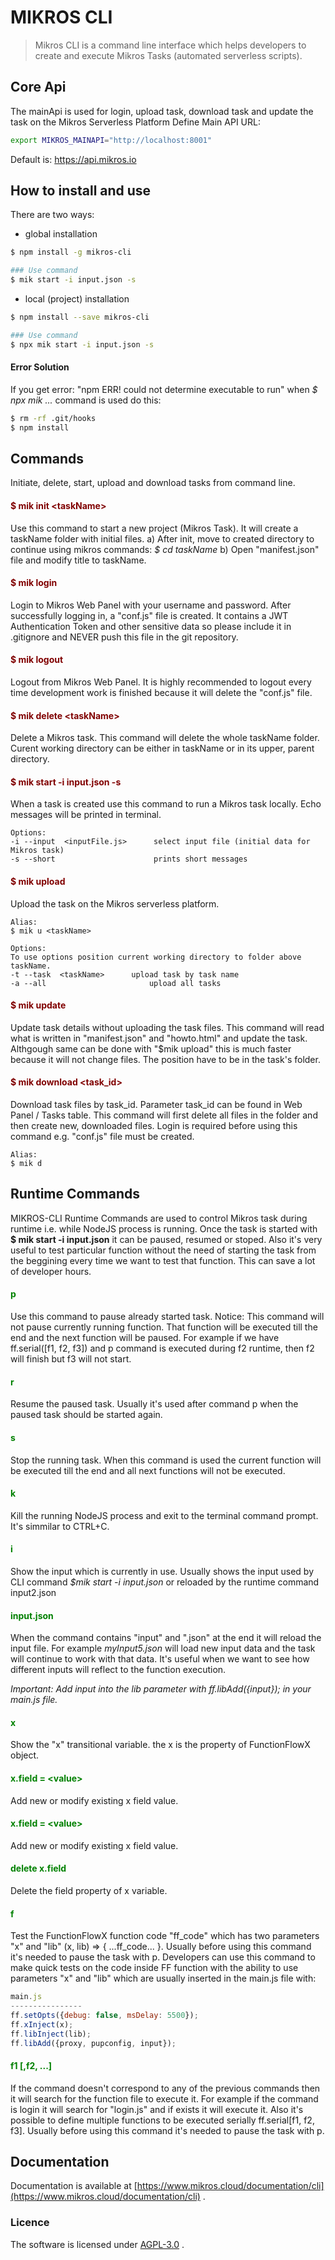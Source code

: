 # MIKROS CLI
> Mikros CLI is a command line interface which helps developers to create and execute Mikros Tasks (automated serverless scripts).


## Core Api
The mainApi is used for login, upload task, download task and update the task on the Mikros Serverless Platform
Define Main API URL:

```bash
export MIKROS_MAINAPI="http://localhost:8001"
```

Default is: https://api.mikros.io


## How to install and use
There are two ways:

- global installation

```bash
$ npm install -g mikros-cli

### Use command
$ mik start -i input.json -s
```

- local (project) installation
```bash
$ npm install --save mikros-cli

### Use command
$ npx mik start -i input.json -s
```


#### Error Solution
If you get error: "npm ERR! could not determine executable to run" when *$ npx mik ...* command is used do this:
```bash
$ rm -rf .git/hooks
$ npm install
```


## Commands
Initiate, delete, start, upload and download tasks from command line.

#### <span style="color:maroon">$ mik init &lt;taskName&gt;</span>
Use this command to start a new project (Mikros Task). It will create a taskName folder with initial files.
a) After init, move to created directory to continue using mikros commands: *$ cd taskName*
b) Open "manifest.json" file and modify title to taskName.

#### <span style="color:maroon">$ mik login</span>
Login to Mikros Web Panel with your username and password. After successfully logging in, a "conf.js" file is created. It contains a JWT Authentication Token and other sensitive data so please include it in .gitignore and NEVER push this file in the git repository.

#### <span style="color:maroon">$ mik logout</span>
Logout from Mikros Web Panel. It is highly recommended to logout every time development work is finished because it will delete the "conf.js" file.

#### <span style="color:maroon">$ mik delete &lt;taskName&gt;</span>
Delete a Mikros task. This command will delete the whole taskName folder. Curent working directory can be either in taskName or in its upper, parent directory.

#### <span style="color:maroon">$ mik start -i input.json -s</span>
When a task is created use this command to run a Mikros task locally. Echo messages will be printed in terminal.
```
Options:
-i --input  <inputFile.js>      select input file (initial data for Mikros task)
-s --short                      prints short messages
```

#### <span style="color:maroon">$ mik upload</span>
Upload the task on the Mikros serverless platform.
```
Alias:
$ mik u <taskName>

Options:
To use options position current working directory to folder above taskName.
-t --task  <taskName>      upload task by task name
-a --all                       upload all tasks
```

#### <span style="color:maroon">$ mik update</span>
Update task details without uploading the task files.
This command will read what is written in "manifest.json" and "howto.html" and update the task.
Althgough same can be done with "$mik upload" this is much faster because it will not change files.
The position have to be in the task's folder.


#### <span style="color:maroon">$ mik download &lt;task_id&gt;</span>
Download task files by task_id. Parameter task_id can be found in Web Panel / Tasks table.
This command will first delete all files in the folder and then create new, downloaded files.
Login is required before using this command e.g. "conf.js" file must be created.

```
Alias:
$ mik d
```



## Runtime Commands
MIKROS-CLI Runtime Commands are used to control Mikros task during runtime i.e. while NodeJS process is running. Once the task is started with **$ mik start -i input.json** it can be paused, resumed or stoped. Also it's very useful to test particular function without the need of starting the task from the beggining every time we want to test that function. This can save a lot of developer hours.

#### <span style="color:green">p</span>
Use this command to pause already started task.
Notice: This command will not pause currently running function. That function will be executed till the end and the next function will be paused. For example if we have ff.serial([f1, f2, f3]) and p command is executed during f2 runtime, then f2 will finish but f3 will not start.

#### <span style="color:green">r</span>
Resume the paused task. Usually it's used after command p when the paused task should be started again.

#### <span style="color:green">s</span>
Stop the running task. When this command is used the current function will be executed till the end and all next functions will not be executed.

#### <span style="color:green">k</span>
Kill the running NodeJS process and exit to the terminal command prompt. It's simmilar to CTRL+C.



#### <span style="color:green">i</span>
Show the input which is currently in use.
Usually shows the input used by CLI command *$mik start -i input.json* or reloaded by the runtime command input2.json

#### <span style="color:green">input.json</span>
When the command contains "input" and ".json" at the end it will reload the input file. For example *myInput5.json* will load new input data and the task will continue to work with that data.
It's useful when we want to see how different inputs will reflect to the function execution.

*Important: Add input into the lib parameter with ff.libAdd({input}); in your main.js file.*



#### <span style="color:green">x</span>
Show the "x" transitional variable. the x is the property of FunctionFlowX object.

#### <span style="color:green">x.field = &lt;value&gt;</span>
Add new or modify existing x field value.

#### <span style="color:green">x.field = &lt;value&gt;</span>
Add new or modify existing x field value.

#### <span style="color:green">delete x.field</span>
Delete the field property of x variable.

#### <span style="color:green">f</span>
Test the FunctionFlowX function code "ff_code" which has two parameters "x" and "lib" (x, lib) => { ...ff_code... }. Usually before using this command it's needed to pause the task with p.
Developers can use this command to make quick tests on the code inside FF function with the ability to use parameters "x" and "lib" which are usually inserted in the main.js file with:
```javascript
main.js
----------------
ff.setOpts({debug: false, msDelay: 5500});
ff.xInject(x);
ff.libInject(lib);
ff.libAdd({proxy, pupconfig, input});
```

#### <span style="color:green">f1 [,f2, ...]</span>
If the command doesn't correspond to any of the previous commands then it will search for the function file to execute it. For example if the command is login it will search for "login.js" and if exists it will execute it. Also it's possible to define multiple functions to be executed serially ff.serial[f1, f2, f3].
Usually before using this command it's needed to pause the task with p.



## Documentation
Documentation is available at [https://www.mikros.cloud/documentation/cli](https://www.mikros.cloud/documentation/cli) .


### Licence
The software is licensed under [AGPL-3.0](./LICENSE) .
